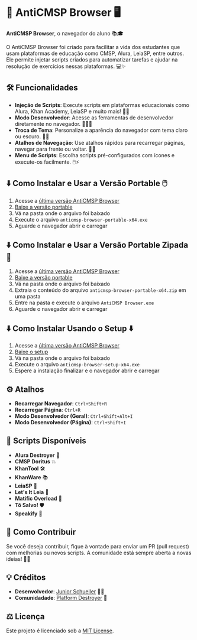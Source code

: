 # 🚀 **AntiCMSP Browser** 🖥️

**AntiCMSP Browser**, o navegador do aluno 📚🎓

O AntiCMSP Browser foi criado para facilitar a vida dos estudantes que usam plataformas de educação como CMSP, Alura, LeiaSP, entre outros. Ele permite injetar scripts criados para automatizar tarefas e ajudar na resolução de exercícios nessas plataformas. 💻✨

## 🛠️ Funcionalidades

- **Injeção de Scripts**: Execute scripts em plataformas educacionais como Alura, Khan Academy, LeiaSP e muito mais! 📜💡
- **Modo Desenvolvedor**: Acesse as ferramentas de desenvolvedor diretamente no navegador. 🔧👨‍💻
- **Troca de Tema**: Personalize a aparência do navegador com tema claro ou escuro. 🌙🌞
- **Atalhos de Navegação**: Use atalhos rápidos para recarregar páginas, navegar para frente ou voltar. 🔄📑
- **Menu de Scripts**: Escolha scripts pré-configurados com ícones e execute-os facilmente. 🖱️⚡

## ⬇️ Como Instalar e Usar a Versão Portable 🖱️

1. Acesse a [última versão AntiCMSP Browser](https://github.com/JuniorSchueller/AntiCMSP_Browser/releases/latest/)
2. [Baixe a versão portable](https://github.com/JuniorSchueller/AntiCMSP_Browser/releases/latest/download/anticmsp-browser-portable-x64.exe)
3. Vá na pasta onde o arquivo foi baixado
4. Execute o arquivo `anticmsp-browser-portable-x64.exe`
5. Aguarde o navegador abrir e carregar

## ⬇️ Como Instalar e Usar a Versão Portable Zipada 📁

1. Acesse a [última versão AntiCMSP Browser](https://github.com/JuniorSchueller/AntiCMSP_Browser/releases/latest/)
2. [Baixe a versão portable](https://github.com/JuniorSchueller/AntiCMSP_Browser/releases/latest/download/anticmsp-browser-portable-x64.zip)
3. Vá na pasta onde o arquivo foi baixado
4. Extraia o conteúdo do arquivo `anticmsp-browser-portable-x64.zip` em uma pasta
5. Entre na pasta e execute o arquivo `AntiCMSP Browser.exe`
6. Aguarde o navegador abrir e carregar

## ⬇️ Como Instalar Usando o Setup ⬇️

1. Acesse a [última versão AntiCMSP Browser](https://github.com/JuniorSchueller/AntiCMSP_Browser/releases/latest/)
2. [Baixe o setup](https://github.com/JuniorSchueller/AntiCMSP_Browser/releases/latest/download/anticmsp-browser-setup-x64.exe)
3. Vá na pasta onde o arquivo foi baixado
4. Execute o arquivo `anticmsp-browser-setup-x64.exe`
5. Espere a instalação finalizar e o navegador abrir e carregar

## ⚙️ Atalhos

- **Recarregar Navegador**: `Ctrl+Shift+R`
- **Recarregar Página**: `Ctrl+R`
- **Modo Desenvolvedor (Geral)**: `Ctrl+Shift+Alt+I`
- **Modo Desenvolvedor (Página)**: `Ctrl+Shift+I`

## 📝 Scripts Disponíveis

- **Alura Destroyer** 🔨
- **CMSP Doritus** 💥
- **KhanTool** 🛠️
- **KhanWare** 📚
- **LeiaSP** 📖
- **Let's It Leia** 💬
- **Matific Overload** 🔋
- **Tô Salvo!** 🛡️
- **Speakify** 🎤

## 📱 Como Contribuir

Se você deseja contribuir, fique à vontade para enviar um PR (pull request) com melhorias ou novos scripts. A comunidade está sempre aberta a novas ideias! 🤝✨

## 💡 Créditos

- **Desenvolvedor**: [Junior Schueller](https://github.com/JuniorSchueller) 👨‍💻
- **Comunidadade**: [Platform Destroyer](https://discord.gg/platformdestroyer) 💬

## ⚖️ Licença

Este projeto é licenciado sob a [MIT License](LICENSE).
